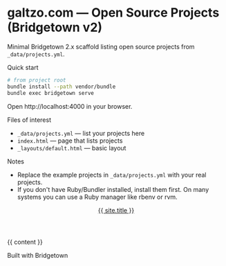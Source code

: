 # galtzo.com — Open Source Projects (Bridgetown v2)

Minimal Bridgetown 2.x scaffold listing open source projects from `_data/projects.yml`.

Quick start

```bash
# from project root
bundle install --path vendor/bundle
bundle exec bridgetown serve
```

Open http://localhost:4000 in your browser.

Files of interest

- `_data/projects.yml` — list your projects here
- `index.html` — page that lists projects
- `_layouts/default.html` — basic layout

Notes

- Replace the example projects in `_data/projects.yml` with your real projects.
- If you don't have Ruby/Bundler installed, install them first. On many systems you can use a Ruby manager like rbenv or rvm.
<!doctype html>
<html lang="en">
<head>
  <meta charset="utf-8">
  <meta name="viewport" content="width=device-width,initial-scale=1">
  <title>{{ page.title }} - {{ site.title }}</title>
  <link rel="stylesheet" href="/assets/styles.css">
</head>
<body>
  <header>
    <nav><a href="/">{{ site.title }}</a></nav>
  </header>
  <main>
    {{ content }}
  </main>
  <footer>
    <p>Built with Bridgetown</p>
  </footer>
</body>
</html>

